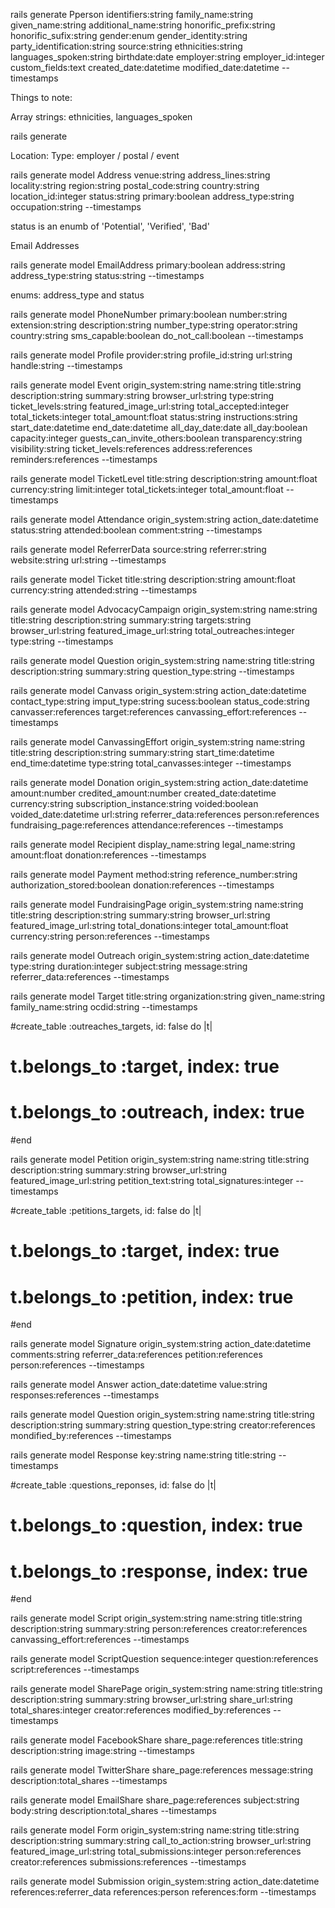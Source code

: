 
rails generate Pperson identifiers:string family_name:string given_name:string additional_name:string honorific_prefix:string honorific_sufix:string gender:enum gender_identity:string party_identification:string source:string ethnicities:string languages_spoken:string birthdate:date employer:string employer_id:integer custom_fields:text created_date:datetime modified_date:datetime --timestamps




Things to note:

Array strings: ethnicities, languages_spoken

rails generate


Location:
Type: employer / postal / event

rails generate model Address venue:string address_lines:string locality:string region:string postal_code:string country:string location_id:integer status:string primary:boolean address_type:string occupation:string --timestamps

status is an enumb of 'Potential', 'Verified', 'Bad'

Email Addresses




rails generate model EmailAddress primary:boolean address:string address_type:string status:string --timestamps

enums: address_type and status

rails generate model PhoneNumber primary:boolean number:string extension:string description:string number_type:string operator:string country:string sms_capable:boolean do_not_call:boolean --timestamps


rails generate model Profile provider:string profile_id:string url:string handle:string --timestamps



rails generate model Event origin_system:string name:string title:string description:string summary:string browser_url:string type:string ticket_levels:string featured_image_url:string total_accepted:integer total_tickets:integer total_amount:float status:string instructions:string start_date:datetime end_date:datetime all_day_date:date all_day:boolean capacity:integer guests_can_invite_others:boolean transparency:string visibility:string ticket_levels:references address:references reminders:references  --timestamps

rails generate model TicketLevel title:string description:string amount:float currency:string limit:integer total_tickets:integer total_amount:float --timestamps

rails generate model Attendance origin_system:string action_date:datetime status:string attended:boolean comment:string --timestamps

rails generate model ReferrerData source:string referrer:string website:string url:string --timestamps

rails generate model Ticket title:string description:string amount:float currency:string attended:string --timestamps

rails generate model AdvocacyCampaign origin_system:string name:string title:string description:string summary:string targets:string browser_url:string featured_image_url:string total_outreaches:integer type:string --timestamps


rails generate model Question origin_system:string name:string title:string description:string summary:string question_type:string --timestamps

rails generate model Canvass origin_system:string action_date:datetime contact_type:string imput_type:string sucess:boolean status_code:string
canvasser:references target:references canvassing_effort:references --timestamps

rails generate model CanvassingEffort origin_system:string name:string title:string description:string summary:string start_time:datetime end_time:datetime type:string total_canvasses:integer --timestamps


rails generate model Donation origin_system:string action_date:datetime amount:number credited_amount:number created_date:datetime currency:string subscription_instance:string voided:boolean voided_date:datetime url:string referrer_data:references person:references fundraising_page:references attendance:references --timestamps

rails generate model Recipient display_name:string legal_name:string amount:float donation:references --timestamps

rails generate model Payment method:string reference_number:string authorization_stored:boolean donation:references --timestamps

rails generate model FundraisingPage origin_system:string name:string title:string description:string summary:string browser_url:string featured_image_url:string total_donations:integer total_amount:float currency:string person:references --timestamps

rails generate model Outreach origin_system:string action_date:datetime type:string duration:integer subject:string message:string referrer_data:references --timestamps

rails generate model Target title:string organization:string given_name:string family_name:string ocdid:string --timestamps

#create_table :outreaches_targets, id: false do |t|
#  t.belongs_to :target, index: true
#  t.belongs_to :outreach, index: true
#end


rails generate model Petition origin_system:string name:string title:string description:string summary:string browser_url:string featured_image_url:string petition_text:string total_signatures:integer --timestamps

#create_table :petitions_targets, id: false do |t|
#  t.belongs_to :target, index: true
#  t.belongs_to :petition, index: true
#end

rails generate model Signature origin_system:string action_date:datetime comments:string referrer_data:references petition:references person:references --timestamps

rails generate model Answer action_date:datetime value:string responses:references --timestamps

rails generate model Question origin_system:string name:string title:string description:string summary:string question_type:string creator:references mondified_by:references --timestamps

rails generate model Response key:string name:string title:string --timestamps

#create_table :questions_reponses, id: false do |t|
#  t.belongs_to :question, index: true
#  t.belongs_to :response, index: true
#end

rails generate model Script origin_system:string name:string title:string description:string summary:string person:references creator:references canvassing_effort:references --timestamps


rails generate model ScriptQuestion sequence:integer question:references script:references --timestamps



rails generate model SharePage origin_system:string name:string title:string description:string summary:string browser_url:string share_url:string total_shares:integer creator:references modified_by:references --timestamps

rails generate model FacebookShare share_page:references title:string description:string image:string --timestamps

rails generate model TwitterShare share_page:references message:string description:total_shares --timestamps

rails generate model EmailShare share_page:references subject:string body:string description:total_shares --timestamps



rails generate model Form origin_system:string name:string title:string description:string summary:string call_to_action:string browser_url:string featured_image_url:string total_submissions:integer person:references creator:references submissions:references --timestamps

rails generate model Submission origin_system:string action_date:datetime references:referrer_data references:person references:form --timestamps
